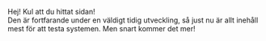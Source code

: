 Hej! Kul att du hittat sidan!  
Den är fortfarande under en väldigt tidig utveckling, så just nu är allt inehåll mest för att testa systemen.
Men snart kommer det mer!
